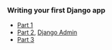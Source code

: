### Writing your first Django app

- [Part 1](markdown/intro_tutorial01.md)
- [Part 2](markdown/intro_tutorial02.md),
[Django Admin](markdown/intro_tutorial02_django_admin.md)
- [Part 3](markdown/intro_tutorial03.md)
